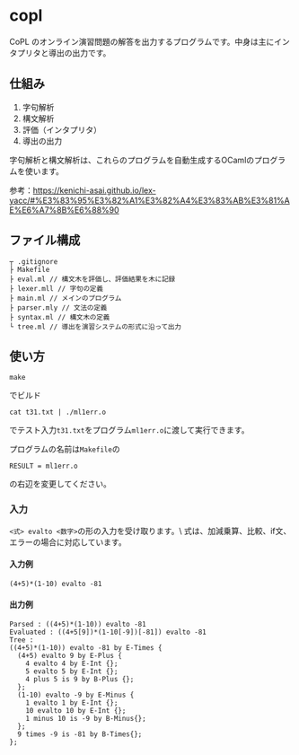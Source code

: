# copl
CoPL のオンライン演習問題の解答を出力するプログラムです。中身は主にインタプリタと導出の出力です。
## 仕組み
1. 字句解析
2. 構文解析
3. 評価（インタプリタ）
4. 導出の出力

字句解析と構文解析は、これらのプログラムを自動生成するOCamlのプログラムを使います。

参考：https://kenichi-asai.github.io/lex-yacc/#%E3%83%95%E3%82%A1%E3%82%A4%E3%83%AB%E3%81%AE%E6%A7%8B%E6%88%90

## ファイル構成
```
┬ .gitignore
├ Makefile 
├ eval.ml // 構文木を評価し、評価結果を木に記録
├ lexer.mll // 字句の定義
├ main.ml // メインのプログラム
├ parser.mly // 文法の定義
├ syntax.ml // 構文木の定義
└ tree.ml // 導出を演習システムの形式に沿って出力
```

## 使い方
```
make
```
でビルド

```
cat t31.txt | ./ml1err.o
```
でテスト入力`t31.txt`をプログラム`ml1err.o`に渡して実行できます。

プログラムの名前は`Makefile`の
```
RESULT = ml1err.o
```
の右辺を変更してください。

### 入力
`<式> evalto <数字>`の形の入力を受け取ります。\\
式は、加減乗算、比較、if文、エラーの場合に対応しています。
#### 入力例
```
(4+5)*(1-10) evalto -81
```
#### 出力例
```
Parsed : ((4+5)*(1-10)) evalto -81
Evaluated : ((4+5[9])*(1-10[-9])[-81]) evalto -81
Tree :
((4+5)*(1-10)) evalto -81 by E-Times {
  (4+5) evalto 9 by E-Plus {
    4 evalto 4 by E-Int {};
    5 evalto 5 by E-Int {};
    4 plus 5 is 9 by B-Plus {};
  };
  (1-10) evalto -9 by E-Minus {
    1 evalto 1 by E-Int {};
    10 evalto 10 by E-Int {};
    1 minus 10 is -9 by B-Minus{};
  };
  9 times -9 is -81 by B-Times{};
};
```
